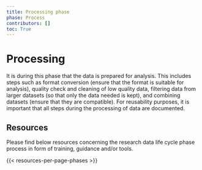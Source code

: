 ```yaml
---
title: Processing phase
phase: Process
contributors: []
toc: True
---
```


# Processing
It is during this phase that the data is prepared for analysis. This includes steps such as format conversion (ensure that the format is suitable for analysis), quality check and cleaning of low quality data, filtering data from larger datasets (so that only the data needed is kept), and combining datasets (ensure that they are compatible). For reusability purposes, it is important that all steps during the processing of data are documented.

## Resources
Please find below resources concerning the research data life cycle phase process in form of training, guidance and/or tools.

{{< resources-per-page-phases >}}
